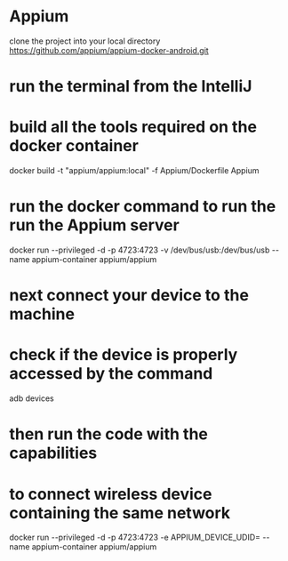 # Appium

clone the project into your local directory https://github.com/appium/appium-docker-android.git

# run the terminal from the IntelliJ 

# build all the tools required on the docker container 
docker build -t "appium/appium:local" -f Appium/Dockerfile Appium
# run the docker command to run the run the Appium server 
docker run --privileged -d -p 4723:4723  -v /dev/bus/usb:/dev/bus/usb --name appium-container appium/appium

# next connect your device to the machine

# check if the device is properly accessed by the command 

adb devices

# then run the code with the capabilities 

# to connect wireless device containing the same network 
docker run --privileged -d -p 4723:4723  -e APPIUM_DEVICE_UDID=<ip address of the real device > --name appium-container appium/appium

